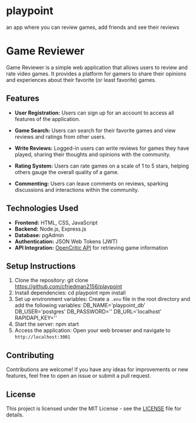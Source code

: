 # playpoint
an app where you can review games, add friends and see their reviews


# Game Reviewer

Game Reviewer is a simple web application that allows users to review and rate video games. It provides a platform for gamers to share their opinions and experiences about their favorite (or least favorite) games.

## Features

- **User Registration:** Users can sign up for an account to access all features of the application.

- **Game Search:** Users can search for their favorite games and view reviews and ratings from other users.

- **Write Reviews:** Logged-in users can write reviews for games they have played, sharing their thoughts and opinions with the community.

- **Rating System:** Users can rate games on a scale of 1 to 5 stars, helping others gauge the overall quality of a game.

- **Commenting:** Users can leave comments on reviews, sparking discussions and interactions within the community.

## Technologies Used

- **Frontend:** HTML, CSS, JavaScript
- **Backend:** Node.js, Express.js
- **Database:** pgAdmin
- **Authentication:** JSON Web Tokens (JWT)
- **API Integration:** [OpenCritic API](https://rapidapi.com/opencritic-opencritic-default/api/opencritic-api) for retrieving game information

## Setup Instructions

1. Clone the repository:
git clone https://github.com/cfriedman2156/playpoint
2. Install dependencies:
cd playpoint
npm install
3. Set up environment variables:
Create a `.env` file in the root directory and add the following variables:
DB_NAME='playpoint_db'
DB_USER='postgres'
DB_PASSWORD=''
DB_URL='localhost'
RAPIDAPI_KEY=''
4. Start the server:
npm start
5. Access the application:
Open your web browser and navigate to `http://localhost:3001`

## Contributing

Contributions are welcome! If you have any ideas for improvements or new features, feel free to open an issue or submit a pull request.

## License

This project is licensed under the MIT License - see the [LICENSE](LICENSE) file for details.